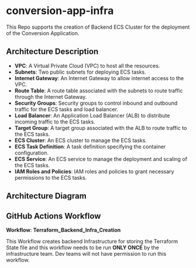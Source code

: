 # conversion-app-infra
This Repo supports the creation of Backend ECS Cluster for the deployment of the Conversion Application.

## Architecture Description

- **VPC**: A Virtual Private Cloud (VPC) to host all the resources.
- **Subnets**: Two public subnets for deploying ECS tasks.
- **Internet Gateway**: An Internet Gateway to allow internet access to the VPC.
- **Route Table**: A route table associated with the subnets to route traffic through the Internet Gateway.
- **Security Groups**: Security groups to control inbound and outbound traffic for the ECS tasks and load balancer.
- **Load Balancer**: An Application Load Balancer (ALB) to distribute incoming traffic to the ECS tasks.
- **Target Group**: A target group associated with the ALB to route traffic to the ECS tasks.
- **ECS Cluster**: An ECS cluster to manage the ECS tasks.
- **ECS Task Definition**: A task definition specifying the container configuration.
- **ECS Service**: An ECS service to manage the deployment and scaling of the ECS tasks.
- **IAM Roles and Policies**: IAM roles and policies to grant necessary permissions to the ECS tasks.

## Architecture Diagram

## GitHub Actions Workflow

**Workflow**: **Terraform_Backend_Infra_Creation**

This Workflow creates backend Infrastructure for storing the Terraform State file and this workflow needs to be run **ONLY ONCE** by the infrastructure team. Dev teams will not have permission to run this workflow.
